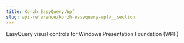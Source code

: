 ```yaml
---
title: Korzh.EasyQuery.Wpf
slug: api-reference/korzh-easyquery-wpf/__section
---
```

EasyQuery visual controls for Windows Presentation Foundation (WPF)
